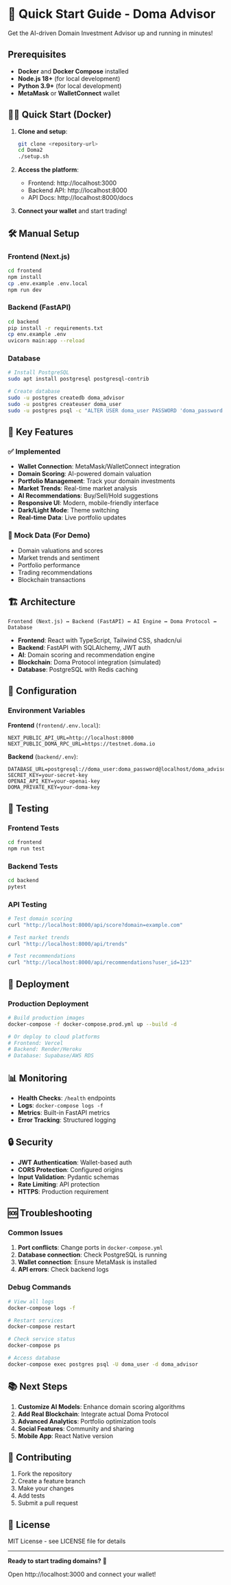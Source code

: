 # 🚀 Quick Start Guide - Doma Advisor

Get the AI-driven Domain Investment Advisor up and running in minutes!

## Prerequisites

- **Docker** and **Docker Compose** installed
- **Node.js 18+** (for local development)
- **Python 3.9+** (for local development)
- **MetaMask** or **WalletConnect** wallet

## 🏃‍♂️ Quick Start (Docker)

1. **Clone and setup**:
   ```bash
   git clone <repository-url>
   cd Doma2
   ./setup.sh
   ```

2. **Access the platform**:
   - Frontend: http://localhost:3000
   - Backend API: http://localhost:8000
   - API Docs: http://localhost:8000/docs

3. **Connect your wallet** and start trading!

## 🛠️ Manual Setup

### Frontend (Next.js)
```bash
cd frontend
npm install
cp .env.example .env.local
npm run dev
```

### Backend (FastAPI)
```bash
cd backend
pip install -r requirements.txt
cp env.example .env
uvicorn main:app --reload
```

### Database
```bash
# Install PostgreSQL
sudo apt install postgresql postgresql-contrib

# Create database
sudo -u postgres createdb doma_advisor
sudo -u postgres createuser doma_user
sudo -u postgres psql -c "ALTER USER doma_user PASSWORD 'doma_password';"
```

## 🎯 Key Features

### ✅ Implemented
- **Wallet Connection**: MetaMask/WalletConnect integration
- **Domain Scoring**: AI-powered domain valuation
- **Portfolio Management**: Track your domain investments
- **Market Trends**: Real-time market analysis
- **AI Recommendations**: Buy/Sell/Hold suggestions
- **Responsive UI**: Modern, mobile-friendly interface
- **Dark/Light Mode**: Theme switching
- **Real-time Data**: Live portfolio updates

### 🔄 Mock Data (For Demo)
- Domain valuations and scores
- Market trends and sentiment
- Portfolio performance
- Trading recommendations
- Blockchain transactions

## 🏗️ Architecture

```
Frontend (Next.js) ↔ Backend (FastAPI) ↔ AI Engine ↔ Doma Protocol ↔ Database
```

- **Frontend**: React with TypeScript, Tailwind CSS, shadcn/ui
- **Backend**: FastAPI with SQLAlchemy, JWT auth
- **AI**: Domain scoring and recommendation engine
- **Blockchain**: Doma Protocol integration (simulated)
- **Database**: PostgreSQL with Redis caching

## 🔧 Configuration

### Environment Variables

**Frontend** (`frontend/.env.local`):
```env
NEXT_PUBLIC_API_URL=http://localhost:8000
NEXT_PUBLIC_DOMA_RPC_URL=https://testnet.doma.io
```

**Backend** (`backend/.env`):
```env
DATABASE_URL=postgresql://doma_user:doma_password@localhost/doma_advisor
SECRET_KEY=your-secret-key
OPENAI_API_KEY=your-openai-key
DOMA_PRIVATE_KEY=your-doma-key
```

## 🧪 Testing

### Frontend Tests
```bash
cd frontend
npm run test
```

### Backend Tests
```bash
cd backend
pytest
```

### API Testing
```bash
# Test domain scoring
curl "http://localhost:8000/api/score?domain=example.com"

# Test market trends
curl "http://localhost:8000/api/trends"

# Test recommendations
curl "http://localhost:8000/api/recommendations?user_id=123"
```

## 🚀 Deployment

### Production Deployment
```bash
# Build production images
docker-compose -f docker-compose.prod.yml up --build -d

# Or deploy to cloud platforms
# Frontend: Vercel
# Backend: Render/Heroku
# Database: Supabase/AWS RDS
```

## 📊 Monitoring

- **Health Checks**: `/health` endpoints
- **Logs**: `docker-compose logs -f`
- **Metrics**: Built-in FastAPI metrics
- **Error Tracking**: Structured logging

## 🔒 Security

- **JWT Authentication**: Wallet-based auth
- **CORS Protection**: Configured origins
- **Input Validation**: Pydantic schemas
- **Rate Limiting**: API protection
- **HTTPS**: Production requirement

## 🆘 Troubleshooting

### Common Issues

1. **Port conflicts**: Change ports in `docker-compose.yml`
2. **Database connection**: Check PostgreSQL is running
3. **Wallet connection**: Ensure MetaMask is installed
4. **API errors**: Check backend logs

### Debug Commands
```bash
# View all logs
docker-compose logs -f

# Restart services
docker-compose restart

# Check service status
docker-compose ps

# Access database
docker-compose exec postgres psql -U doma_user -d doma_advisor
```

## 📚 Next Steps

1. **Customize AI Models**: Enhance domain scoring algorithms
2. **Add Real Blockchain**: Integrate actual Doma Protocol
3. **Advanced Analytics**: Portfolio optimization tools
4. **Social Features**: Community and sharing
5. **Mobile App**: React Native version

## 🤝 Contributing

1. Fork the repository
2. Create a feature branch
3. Make your changes
4. Add tests
5. Submit a pull request

## 📄 License

MIT License - see LICENSE file for details

---

**Ready to start trading domains?** 🚀

Open http://localhost:3000 and connect your wallet!
